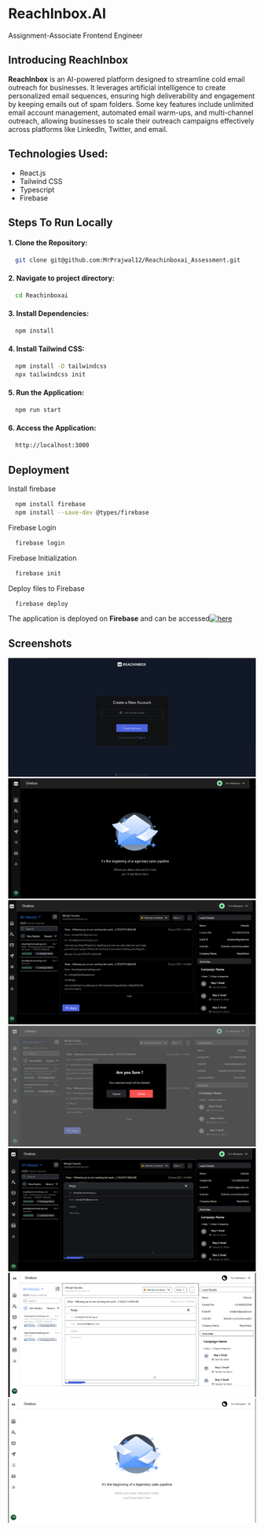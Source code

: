# ReachInbox.AI

Assignment-Associate Frontend Engineer

## Introducing ReachInbox

**ReachInbox** is an AI-powered platform designed to streamline cold email outreach for businesses. It leverages artificial intelligence to create personalized email sequences, ensuring high deliverability and engagement by keeping emails out of spam folders. Some key features include unlimited email account management, automated email warm-ups, and multi-channel outreach, allowing businesses to scale their outreach campaigns effectively across platforms like LinkedIn, Twitter, and email.

## Technologies Used:

- React.js
- Tailwind CSS
- Typescript
- Firebase

## Steps To Run Locally

#### 1. Clone the Repository:

```bash
  git clone git@github.com:MrPrajwal12/Reachinboxai_Assessment.git
```

#### 2. Navigate to project directory:

```bash
  cd Reachinboxai
```

#### 3. Install Dependencies:

```bash
  npm install
```

#### 4. Install Tailwind CSS:

```bash
  npm install -D tailwindcss
  npx tailwindcss init
```

#### 5. Run the Application:

```bash
  npm run start
```

#### 6. Access the Application:

```bash
  http://localhost:3000
```

## Deployment

Install firebase

```bash
  npm install firebase
  npm install --save-dev @types/firebase
```

Firebase Login

```bash
  firebase login
```

Firebase Initialization

```bash
  firebase init
```

Deploy files to Firebase

```bash
  firebase deploy
```

The application is deployed on **Firebase** and can be accessed[![here]()](https://reachinboxai-91743.web.app/)

## Screenshots

![App Screenshot](./Screenshots/1.png)
![App Screenshot](./Screenshots/2.png)
![App Screenshot](./Screenshots/3.png)
![App Screenshot](./Screenshots/4.png)
![App Screenshot](./Screenshots/5.png)
![App Screenshot](./Screenshots/6.png)
![App Screenshot](./Screenshots/7.png)

